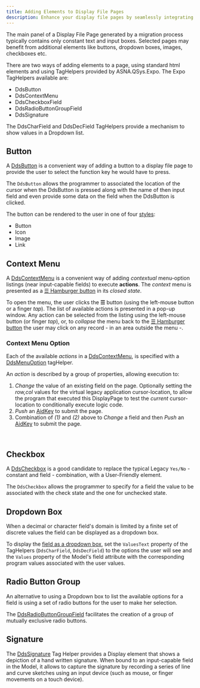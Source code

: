 ```yaml
---
title: Adding Elements to Display File Pages
description: Enhance your display file pages by seamlessly integrating new elements with our expert guide on Adding Elements to Display File Pages. This invaluable resource is crafted for developers and UI/UX designers aiming to enrich the user experience through the addition of dynamic content, interactive components, and aesthetic improvements. Whether you're working on web applications, mobile apps, or any platform that utilizes display files, our guide provides clear, step-by-step instructions and best practices for incorporating various elements into your pages. Elevate your application's interface and functionality by mastering the art of adding view elements effectively.
---
```


The main panel of a Display File Page generated by a migration process typically contains only constant text and input boxes. Selected pages may benefit from additional elements like buttons, dropdown boxes, images, checkboxes etc.

There are two ways of adding elements to a page, using standard html elements and using TagHelpers provided by ASNA.QSys.Expo. The Expo TagHelpers available are:
 + DdsButton
 + DdsContextMenu
 + DdsCheckboxField
 + DdsRadioButtonGroupField
 + DdsSignature

The DdsCharField and DdsDecField TagHelpers provide a mechanism to show values in a Dropdown list.

## Button

A [DdsButton](/reference/expo/qsys-expo-tags/dds-button-tag-helper.html) is a convenient way of adding a button to a display file page to provide the user to select the function key he would have to press.  

The `DdsButton` allows the programmer to associated the location of the cursor when the DdsButton is pressed along with the name of then input field and even provide some data on the field when the DdsButton is clicked.

The button can be rendered to the user in one of four [styles](/reference/expo/qsys-expo-tags/button-styles.html):
 + Button
 + Icon
 + Image
 + Link

## Context Menu

A [DdsContextMenu](/reference/expo/qsys-expo-tags/dds-context-menu-tag-helper.html) is a convenient way of adding *contextual* menu-option listings (near input-capable fields) to execute **actions**. The *context* menu is presented as a  [☰ Hamburger button](https://en.wikipedia.org/wiki/Hamburger_button) in its *closed state*. 

To open the menu, the user clicks the **☰** button (using the left-mouse button or a finger *tap*). The list of available actions is presented in a pop-up window. Any action can be selected from the listing using the left-mouse button (or finger *tap*), or, to *collapse* the menu back to the [☰ Hamburger button](https://en.wikipedia.org/wiki/Hamburger_button) the user may click on any record - in an area outside the menu -.

### Context Menu Option

Each of the available *actions* in a [DdsContextMenu](/reference/expo/qsys-expo-tags/dds-context-menu-tag-helper.html), is specified with a 
[DdsMenuOption](/reference/expo/qsys-expo-tags/dds-menu-option-tag-helper.html) tagHelper.

An *action* is described by a group of properties, allowing execution to:

1. *Change* the value of an existing field on the page. Optionally setting the *row,col* values for the virtual legacy application cursor-location, to allow the program that executed this DisplayPage to test the *current* cursor-location to conditionally execute logic code.
2. *Push* an [AidKey](/reference/expo/qsys-expo-model/aid-key.html) to submit the page.
3. Combination of *(1)* and *(2)* above to *Change* a field and then *Push* an [AidKey](/reference/expo/qsys-expo-model/aid-key.html) to submit the page.


<br>

## Checkbox

A [DdsCheckbox](/reference/expo/qsys-expo-tags/dds-checkbox-field-tag-helper.html) is a good candidate to replace the typical Legacy `Yes/No` - constant and field - combination, with a User-Friendly element.

The `DdsCheckbox` allows the programmer to specify for a field the value to be associated with the check state and the one for unchecked state.

## Dropdown Box 

When a decimal or character field's domain is limited by a finite set of discrete values the field can be displayed as a dropdown box. 

To display the [field as a dropdown box](/reference/expo/non-generated-reference/field-as-dropdown-box.html), set the `ValuesText` property of the TagHelpers (`DdsCharField`, `DdsDecField`) to the options the user will see and the `Values` property of the Model's field attribute with the corresponding program values associated with the user values.

## Radio Button Group
An alternative to using a Dropdown box to list the available options for a field is using a set of radio buttons for the user to make her selection. 

The [DdsRadioButtonGroupField](/reference/expo/qsys-expo-tags/dds-radio-button-group-field-tag-helper.html) facilitates the creation of a group of mutually exclusive radio buttons.

## Signature
The [DdsSignature](/reference/expo/qsys-expo-tags/dds-signature-tag-helper.html) Tag Helper provides a Display element that shows a depiction of a hand written signature. When bound to an input-capable field in the Model, it allows to capture the signature by recording a series of line and curve sketches using an input device (such as mouse, or finger movements on a touch device).
